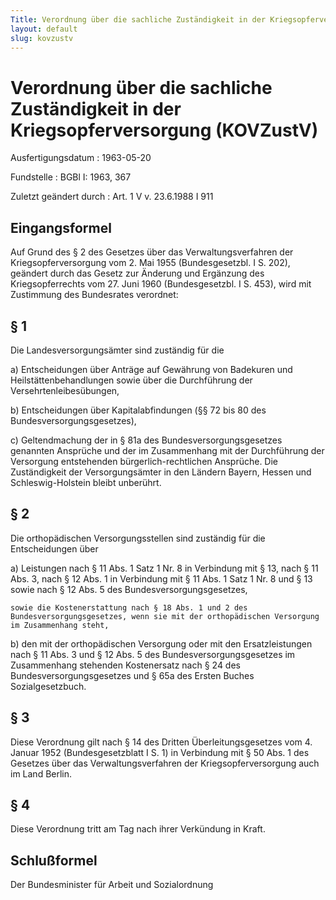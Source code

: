 ```yaml
---
Title: Verordnung über die sachliche Zuständigkeit in der Kriegsopferversorgung
layout: default
slug: kovzustv
---
```


# Verordnung über die sachliche Zuständigkeit in der Kriegsopferversorgung (KOVZustV)

Ausfertigungsdatum
:   1963-05-20

Fundstelle
:   BGBl I: 1963, 367

Zuletzt geändert durch
:   Art. 1 V v. 23.6.1988 I 911


## Eingangsformel

Auf Grund des § 2 des Gesetzes über das Verwaltungsverfahren der
Kriegsopferversorgung vom 2. Mai 1955 (Bundesgesetzbl. I S. 202),
geändert durch das Gesetz zur Änderung und Ergänzung des
Kriegsopferrechts vom 27. Juni 1960 (Bundesgesetzbl. I S. 453), wird
mit Zustimmung des Bundesrates verordnet:


## § 1

Die Landesversorgungsämter sind zuständig für die

a)  Entscheidungen über Anträge auf Gewährung von Badekuren und
    Heilstättenbehandlungen sowie über die Durchführung der
    Versehrtenleibesübungen,


b)  Entscheidungen über Kapitalabfindungen (§§ 72 bis 80 des
    Bundesversorgungsgesetzes),


c)  Geltendmachung der in § 81a des Bundesversorgungsgesetzes genannten
    Ansprüche und der im Zusammenhang mit der Durchführung der Versorgung
    entstehenden bürgerlich-rechtlichen Ansprüche. Die Zuständigkeit der
    Versorgungsämter in den Ländern Bayern, Hessen und Schleswig-Holstein
    bleibt unberührt.





## § 2

Die orthopädischen Versorgungsstellen sind zuständig für die
Entscheidungen über

a)  Leistungen nach § 11 Abs. 1 Satz 1 Nr. 8 in Verbindung mit § 13, nach
    § 11 Abs. 3, nach § 12 Abs. 1 in Verbindung mit § 11 Abs. 1 Satz 1 Nr.
    8 und § 13 sowie nach § 12 Abs. 5 des Bundesversorgungsgesetzes,

    sowie die Kostenerstattung nach § 18 Abs. 1 und 2 des
    Bundesversorgungsgesetzes, wenn sie mit der orthopädischen Versorgung
    im Zusammenhang steht,


b)  den mit der orthopädischen Versorgung oder mit den Ersatzleistungen
    nach § 11 Abs. 3 und § 12 Abs. 5 des Bundesversorgungsgesetzes im
    Zusammenhang stehenden Kostenersatz nach § 24 des
    Bundesversorgungsgesetzes und § 65a des Ersten Buches
    Sozialgesetzbuch.





## § 3

Diese Verordnung gilt nach § 14 des Dritten Überleitungsgesetzes vom
4\. Januar 1952 (Bundesgesetzblatt I S. 1) in Verbindung mit § 50 Abs.
1 des Gesetzes über das Verwaltungsverfahren der Kriegsopferversorgung
auch im Land Berlin.


## § 4

Diese Verordnung tritt am Tag nach ihrer Verkündung in Kraft.


## Schlußformel

Der Bundesminister für Arbeit und Sozialordnung

